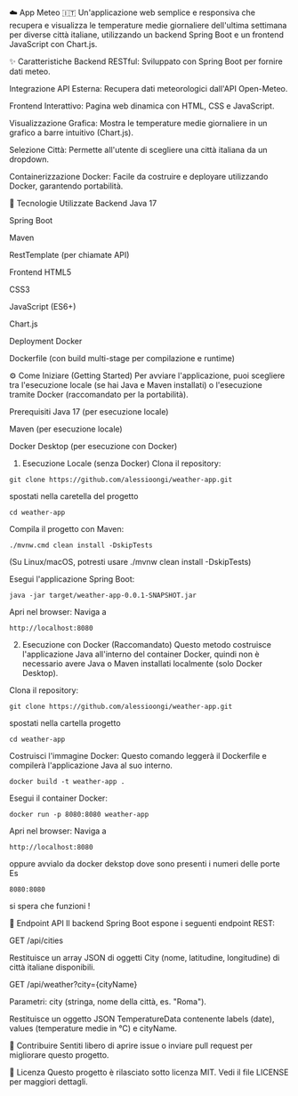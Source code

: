 ☁️ App Meteo 🇮🇹
Un'applicazione web semplice e responsiva che recupera e visualizza le temperature medie giornaliere dell'ultima settimana per diverse città italiane, utilizzando un backend Spring Boot e un frontend JavaScript con Chart.js.

✨ Caratteristiche
Backend RESTful: Sviluppato con Spring Boot per fornire dati meteo.

Integrazione API Esterna: Recupera dati meteorologici dall'API Open-Meteo.

Frontend Interattivo: Pagina web dinamica con HTML, CSS e JavaScript.

Visualizzazione Grafica: Mostra le temperature medie giornaliere in un grafico a barre intuitivo (Chart.js).

Selezione Città: Permette all'utente di scegliere una città italiana da un dropdown.

Containerizzazione Docker: Facile da costruire e deployare utilizzando Docker, garantendo portabilità.

🚀 Tecnologie Utilizzate
Backend
Java 17

Spring Boot

Maven

RestTemplate (per chiamate API)

Frontend
HTML5

CSS3

JavaScript (ES6+)

Chart.js

Deployment
Docker

Dockerfile (con build multi-stage per compilazione e runtime)





⚙️ Come Iniziare (Getting Started)
Per avviare l'applicazione, puoi scegliere tra l'esecuzione locale (se hai Java e Maven installati) o l'esecuzione tramite Docker (raccomandato per la portabilità).

Prerequisiti
Java 17 (per esecuzione locale)

Maven (per esecuzione locale)

Docker Desktop (per esecuzione con Docker)

1. Esecuzione Locale (senza Docker)
Clona il repository:

```
git clone https://github.com/alessioongi/weather-app.git
```
spostati nella caretella del progetto 
```
cd weather-app
```

Compila il progetto con Maven:

```
./mvnw.cmd clean install -DskipTests
```

(Su Linux/macOS, potresti usare ./mvnw clean install -DskipTests)

Esegui l'applicazione Spring Boot:

```
java -jar target/weather-app-0.0.1-SNAPSHOT.jar
```

Apri nel browser:
Naviga a 
```
http://localhost:8080
```

2. Esecuzione con Docker (Raccomandato)
Questo metodo costruisce l'applicazione Java all'interno del container Docker, quindi non è necessario avere Java o Maven installati localmente (solo Docker Desktop).

Clona il repository:

```
git clone https://github.com/alessioongi/weather-app.git
```
spostati nella cartella progetto
```
cd weather-app
```

Costruisci l'immagine Docker:
Questo comando leggerà il Dockerfile e compilerà l'applicazione Java al suo interno.

```
docker build -t weather-app .
```

Esegui il container Docker:

```
docker run -p 8080:8080 weather-app
```

Apri nel browser:
Naviga a 
```
http://localhost:8080
```
oppure avvialo da docker dekstop dove sono presenti i numeri delle porte Es 
```
8080:8080
```

si spera che funzioni !





🔌 Endpoint API
Il backend Spring Boot espone i seguenti endpoint REST:

GET /api/cities

Restituisce un array JSON di oggetti City (nome, latitudine, longitudine) di città italiane disponibili.

GET /api/weather?city={cityName}

Parametri: city (stringa, nome della città, es. "Roma").

Restituisce un oggetto JSON TemperatureData contenente labels (date), values (temperature medie in °C) e cityName.

🤝 Contribuire
Sentiti libero di aprire issue o inviare pull request per migliorare questo progetto.

📄 Licenza
Questo progetto è rilasciato sotto licenza MIT. Vedi il file LICENSE per maggiori dettagli.
